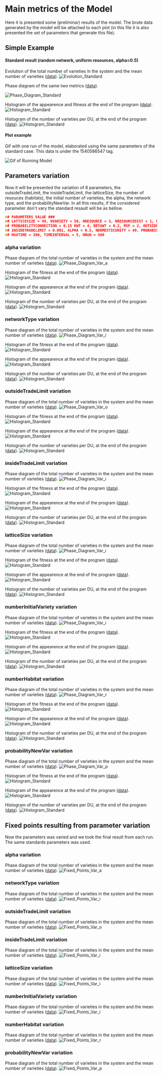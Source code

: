 # Main metrics of the Model
Here it is presented some (preliminar) results of the model. The brute data generated by the model will be attached to each plot (in this file it is also presented the set of parameters that generate this file).


## Simple Example
#### Standard result (random network, uniform resources, alpha=0.5)

Evolution of the total number of varieties in the system and the mean number of varieties ([data](csv/1540586441_standard.csv)).
![Evolution_Standard](img/1540586441_standard2.svg)

Phase diagram of the same two metrics ([data](csv/1540586441_standard.csv)).

![Phase_Diagram_Standard](img/1540586441_standard.svg)

Histogram of the appearence and fitness at the end of the program ([data](csv/1540586441_histogramFitness.csv)).
![Histogram_Standard](img/1540586441_histogramFitness.svg)

Histogram of the number of varieties per DU, at the end of the program ([data](csv/1540586441_varietyDistribution.csv)).
![Histogram_Standard](img/1540586441_varietyDistribution.svg)

#### Plot example
Gif with one run of the model, elaborated using the same parameters of the standard case. This data is under the 1540586547 tag.

![Gif of Running Model](img/1540586547_standard.gif)


## Parameters variation
Now it will be presented the variation of 8 parameters, the outsideTradeLimit, the insideTradeLimit, the latticeSize, the number of resouces (habitats), the initial number of varieties, the alpha, the network type, and the probabilityNewVar. In all this results, if the considered parameter don't vary the standard resault will be as bellow.
```C
## PARAMETERS VALUE ###
## LATTICESIZE = 49, NVARIETY = 50, NRESOURCE = 3, NRESOURCEDIST = 1, NETWORKTYPE = 1,
## PROBABILITYCONNECTION = 0.15 KWT = 4, BETAWT = 0.2, MSF = 2, OUTSIDETRADELIMIT = 0.02,
## INSIDETRADELIMIT = 0.001, ALPHA = 0.5, NDOMESTICUNITY = 49, PROBABILITYNEWVAR = 0.0001,
## MAXTIME = 200, TIMEINTERVAL = 5, NRUN = 500
```

### alpha variation  

Phase diagram of the total number of varieties in the system and the mean number of varieties ([data](csv/1540500312_varParam_a.csv)).
![Phase_Diagram_Var_a](img/1540500312_varParam_a.svg)

Histogram of the fitness at the end of the program ([data](csv/1540500312_histogramFitnessVar_a.csv)).
![Histogram_Standard](img/1540500312_histogramFitnessVar_a.svg)

Histogram of the appearence at the end of the program ([data](csv/1540500312_histogramFitnessVar_a.csv)).
![Histogram_Standard](img/1540500312_histogramFitnessVar_a2.svg)

Histogram of the number of varieties per DU, at the end of the program ([data](csv/1540500312_varietyDistribution_a.csv)).
![Histogram_Standard](img/1540500312_varietyDistribution_a.svg)

### networkType variation  

Phase diagram of the total number of varieties in the system and the mean number of varieties ([data](csv/1540502167_varParam_n.csv)).
![Phase_Diagram_Var_i](img/1540502167_varParam_n.svg)

Histogram of the fitness at the end of the program ([data](csv/1540502167_histogramFitnessVar_n.csv)).
![Histogram_Standard](img/1540502167_histogramFitnessVar_n.svg)

Histogram of the appearence at the end of the program ([data](csv/1540502167_histogramFitnessVar_n.csv)).
![Histogram_Standard](img/1540502167_histogramFitnessVar_n2.svg)

Histogram of the number of varieties per DU, at the end of the program ([data](csv/1540502167_varietyDistribution_n.csv)).
![Histogram_Standard](img/1540502167_varietyDistribution_n.svg)

### outsideTradeLimit variation  

Phase diagram of the total number of varieties in the system and the mean number of varieties ([data](csv/1540501784_varParam_o.csv)).
![Phase_Diagram_Var_o](img/1540501784_varParam_o.svg)

Histogram of the fitness at the end of the program ([data](csv/1540501784_histogramFitnessVar_o.csv)).
![Histogram_Standard](img/1540501784_histogramFitnessVar_o.svg)

Histogram of the appearence at the end of the program ([data](csv/1540501784_histogramFitnessVar_o.csv)).
![Histogram_Standard](img/1540501784_histogramFitnessVar_o2.svg)

Histogram of the number of varieties per DU, at the end of the program ([data](csv/1540501784_varietyDistribution_o.csv)).
![Histogram_Standard](img/1540501784_varietyDistribution_o.svg)

### insideTradeLimit variation  

Phase diagram of the total number of varieties in the system and the mean number of varieties ([data](csv/1540501390_varParam_i.csv)).
![Phase_Diagram_Var_i](img/1540501390_varParam_i.svg)

Histogram of the fitness at the end of the program ([data](csv/1540501390_histogramFitnessVar_i.csv)).
![Histogram_Standard](img/1540501390_histogramFitnessVar_i.svg)

Histogram of the appearence at the end of the program ([data](csv/1540501390_histogramFitnessVar_i.csv)).
![Histogram_Standard](img/1540501390_histogramFitnessVar_i2.svg)

Histogram of the number of varieties per DU, at the end of the program ([data](csv/1540501390_varietyDistribution_i.csv)).
![Histogram_Standard](img/1540501390_varietyDistribution_i.svg)

### latticeSize variation  

Phase diagram of the total number of varieties in the system and the mean number of varieties ([data](csv/1540502861_varParam_L.csv)).
![Phase_Diagram_Var_i](img/1540502861_varParam_L.svg)

Histogram of the fitness at the end of the program ([data](csv/1540502861_histogramFitnessVar_L.csv)).
![Histogram_Standard](img/1540502861_histogramFitnessVar_L.svg)

Histogram of the appearence at the end of the program ([data](csv/1540502861_histogramFitnessVar_L.csv)).
![Histogram_Standard](img/1540502861_histogramFitnessVar_L2.svg)

Histogram of the number of varieties per DU, at the end of the program ([data](csv/1540502861_varietyDistribution_L.csv)).
![Histogram_Standard](img/1540502861_varietyDistribution_L.svg)

### numberInitialVariety variation  

Phase diagram of the total number of varieties in the system and the mean number of varieties ([data](csv/1540501011_varParam_v.csv)).
![Phase_Diagram_Var_i](img/1540501011_varParam_v.svg)

Histogram of the fitness at the end of the program ([data](csv/1540501011_histogramFitnessVar_v.csv)).
![Histogram_Standard](img/1540501011_histogramFitnessVar_v.svg)

Histogram of the appearence at the end of the program ([data](csv/1540501011_histogramFitnessVar_v.csv)).
![Histogram_Standard](img/1540501011_histogramFitnessVar_v2.svg)

Histogram of the number of varieties per DU, at the end of the program ([data](csv/1540501011_varietyDistribution_v.csv)).
![Histogram_Standard](img/1540501011_varietyDistribution_v.svg)

### numberHabitat variation  

Phase diagram of the total number of varieties in the system and the mean number of varieties ([data](csv/1540500693_varParam_r.csv)).
![Phase_Diagram_Var_r](img/1540500693_varParam_r.svg)

Histogram of the fitness at the end of the program ([data](csv/1540500693_histogramFitnessVar_r.csv)).
![Histogram_Standard](img/1540500693_histogramFitnessVar_r.svg)

Histogram of the appearence at the end of the program ([data](csv/1540500693_histogramFitnessVar_r.csv)).
![Histogram_Standard](img/1540500693_histogramFitnessVar_r2.svg)

Histogram of the number of varieties per DU, at the end of the program ([data](csv/1540500693_varietyDistribution_r.csv)).
![Histogram_Standard](img/1540500693_varietyDistribution_r.svg)

### probabilityNewVar variation  

Phase diagram of the total number of varieties in the system and the mean number of varieties ([data](csv/1540502397_varParam_p.csv)).
![Phase_Diagram_Var_p](img/1540502397_varParam_p.svg)

Histogram of the fitness at the end of the program ([data](csv/1540502397_histogramFitnessVar_p.csv)).
![Histogram_Standard](img/1540502397_histogramFitnessVar_p.svg)

Histogram of the appearence at the end of the program ([data](csv/1540502397_histogramFitnessVar_p.csv)).
![Histogram_Standard](img/1540502397_histogramFitnessVar_p2.svg)

Histogram of the number of varieties per DU, at the end of the program ([data](csv/1540502397_varietyDistribution_p.csv)).
![Histogram_Standard](img/1540502397_varietyDistribution_p.svg)

## Fixed points resulting from parameter variation

Now the parameters was varied and we took the final result from each run. The same standards parameters was used.

### alpha variation  

Phase diagram of the total number of varieties in the system and the mean number of varieties ([data](csv/1540503494_varParamFixedPoints_a.csv)).
![Fixed_Points_Var_a](img/1540503494_varParamFixedPoints_a.svg)

### networkType variation  

Phase diagram of the total number of varieties in the system and the mean number of varieties ([data](csv/1540508913_varParamFixedPoints_n.csv)).
![Fixed_Points_Var_i](img/1540508913_varParamFixedPoints_n.svg)

### outsideTradeLimit variation  

Phase diagram of the total number of varieties in the system and the mean number of varieties ([data](csv/1540507784_varParamFixedPoints_o.csv)).
![Fixed_Points_Var_o](img/1540507784_varParamFixedPoints_o.svg)

### insideTradeLimit variation  

Phase diagram of the total number of varieties in the system and the mean number of varieties ([data](csv/1540506768_varParamFixedPoints_i.csv)).
![Fixed_Points_Var_i](img/1540506768_varParamFixedPoints_i.svg)

### latticeSize variation  

Phase diagram of the total number of varieties in the system and the mean number of varieties ([data](csv/1540509585_varParamFixedPoints_L.csv)).
![Fixed_Points_Var_i](img/1540509585_varParamFixedPoints_L.svg)

### numberInitialVariety variation  

Phase diagram of the total number of varieties in the system and the mean number of varieties ([data](csv/1540505280_varParamFixedPoints_v.csv)).
![Fixed_Points_Var_i](img/1540505280_varParamFixedPoints_v.svg)

### numberHabitat variation  

Phase diagram of the total number of varieties in the system and the mean number of varieties ([data](csv/1540504973_varParamFixedPoints_r.csv)).
![Fixed_Points_Var_r](img/1540504973_varParamFixedPoints_r.svg)

### probabilityNewVar variation  

Phase diagram of the total number of varieties in the system and the mean number of varieties ([data](csv/1540509134_varParamFixedPoints_p.csv)).
![Fixed_Points_Var_p](img/1540509134_varParamFixedPoints_p.svg)
